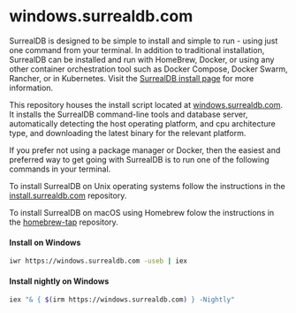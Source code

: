# windows.surrealdb.com

SurrealDB is designed to be simple to install and simple to run - using just one command from your terminal. In addition to traditional installation, SurrealDB can be installed and run with HomeBrew, Docker, or using any other container orchestration tool such as Docker Compose, Docker Swarm, Rancher, or in Kubernetes. Visit the [SurrealDB install page](https://surrealdb.com/install) for more information.

This repository houses the install script located at [windows.surrealdb.com](https://windows.surrealdb.com). It installs the SurrealDB command-line tools and database server,  automatically detecting the host operating platform, and cpu architecture type, and downloading the latest binary for the relevant platform.

If you prefer not using a package manager or Docker, then the easiest and preferred way to get going with SurrealDB is to run one of the following commands in your terminal.

To install SurrealDB on Unix operating systems follow the instructions in the [install.surrealdb.com](https://github.com/surrealdb/install.surrealdb.com) repository.

To install SurrealDB on macOS using Homebrew folow the instructions in the [homebrew-tap](https://github.com/surrealdb/homebrew-tap) repository.

#### Install on Windows

```bash
iwr https://windows.surrealdb.com -useb | iex
```

#### Install nightly on Windows

```bash
iex "& { $(irm https://windows.surrealdb.com) } -Nightly"
```
